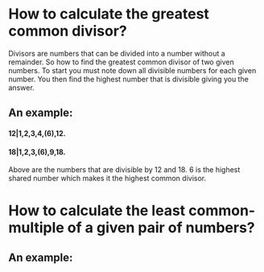 # How to calculate the greatest common divisor? 

Divisors are numbers that can be divided into a number without a remainder. So how to find the greatest common divisor of two given numbers. To start you must note down all divisible numbers for each given number. You then find the highest number that is divisible giving you the answer. 

## An example:

#### 12|1,2,3,4,(6),12.
#### 18|1,2,3,(6),9,18.

Above are the numbers that are divisible by 12 and 18. 6 is the highest shared number which makes it the highest common divisor.

# How to calculate the least common-multiple of a given pair of numbers?



## An example:





